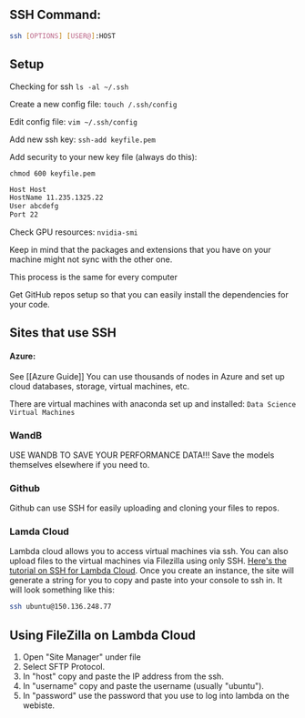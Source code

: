 ## SSH Command:
````sh
ssh [OPTIONS] [USER@]:HOST
````

## Setup
Checking for ssh
`ls -al ~/.ssh`

Create a new config file:
`touch /.ssh/config`

Edit config file:
`vim ~/.ssh/config`

Add new ssh key:
`ssh-add keyfile.pem`

Add security to your new key file (always do this):
````
chmod 600 keyfile.pem
````

```bash
Host Host
HostName 11.235.1325.22
User abcdefg
Port 22
```

Check GPU resources:
`nvidia-smi`

Keep in mind that the packages and extensions that you have on your machine might not sync with the other one.

This process is the same for every computer

Get GitHub repos setup so that you can easily install the dependencies for your code.

## Sites that use SSH

#### Azure:
See [[Azure Guide]]
You can use thousands of nodes in Azure and set up cloud databases, storage, virtual machines, etc.

There are virtual machines with anaconda set up and installed:
`Data Science Virtual Machines`

### WandB
USE WANDB TO SAVE YOUR PERFORMANCE DATA!!! Save the models themselves elsewhere if you need to.

### Github
Github can use SSH for easily uploading and cloning your files to repos.

### Lamda Cloud
Lambda cloud allows you to access virtual machines via ssh. You can also upload files to the virtual machines via Filezilla using only SSH.
[Here's the tutorial on SSH for Lambda Cloud](https://lambdalabs.com/blog/getting-started-with-lambda-cloud-gpu-instances). Once you create an instance, the site will generate a string for you to copy and paste into your console to ssh in. It will look something like this:

```bash
ssh ubuntu@150.136.248.77
```

## Using FileZilla on Lambda Cloud
1. Open "Site Manager" under file
2. Select SFTP Protocol.
3. In "host" copy and paste the IP address from the ssh.
4. In "username" copy and paste the username (usually "ubuntu").
5. In "password" use the password that you use to log into lambda on the webiste.